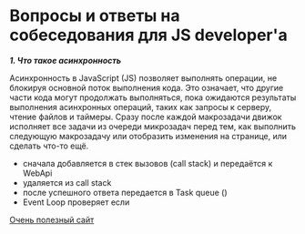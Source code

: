 # Вопросы и ответы на собеседования для JS developer'a

***1. Что такое асинхронность***

  Асинхронность в JavaScript (JS) позволяет выполнять операции, не блокируя основной поток выполнения кода. Это означает, что другие части кода могут продолжать выполняться, пока ожидаются результаты выполнения асинхронных операций, таких как запросы к серверу, чтение файлов и таймеры. 
  Сразу после каждой макрозадачи движок исполняет все задачи из очереди микрозадач перед тем, как выполнить следующую макрозадачу или отобразить изменения на странице, или сделать что-то ещё.
  - сначала добавляется в стек вызовов (call stack) и передаётся к WebApi
  - удаляется из call stack
  - после успешного ответа передается в Task queue ()
  - Event Loop проверяет если 

  [Очень полезный сайт](https://learn.javascript.ru/event-loop)
